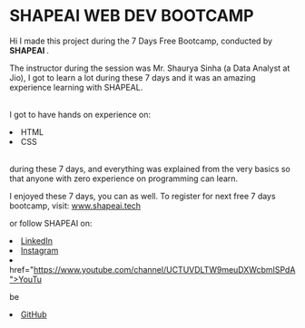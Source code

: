 

# SHAPEAI WEB DEV BOOTCAMP

Hi I made this project during the 7 Days Free Bootcamp, conducted by <b> SHAPEAI </b>.

The instructor during the session was Mr. Shaurya Sinha (a Data Analyst at Jio), I got to learn a lot during these 7 days and it was an amazing experience learning with SHAPEAL.

<br>I got to have hands on experience on:

<li>HTML

<li>CSS

<br>during these 7 days, and everything was explained from the very basics so that anyone with zero experience on programming can learn.

I enjoyed these 7 days, you can as well. To register for next free 7 days bootcamp, visit: www.shapeai.tech

or follow SHAPEAI on:

<li><a href="https://in.linkedin.com/company/shapeai">LinkedIn</a> <li><a href="https://www.instagram.com/shape.ai/?hl=en">Instagram</a>

<li><a

href="https://www.youtube.com/channel/UCTUVDLTW9meuDXWcbmISPdA">YouTu

be</a>

<li><a href="https://github.com/shapeai">GitHub</a>

